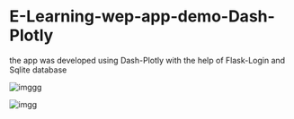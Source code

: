 # E-Learning-wep-app-demo-Dash-Plotly

the app was developed using Dash-Plotly with the help of Flask-Login and Sqlite database 


![imggg](https://user-images.githubusercontent.com/85415062/131231342-c6153003-fabf-4b13-a8a2-97d2cce20f02.png)


![imgg](https://user-images.githubusercontent.com/85415062/131231497-3ba41b08-0572-4cc5-be08-d0cf3187d5b6.PNG)

